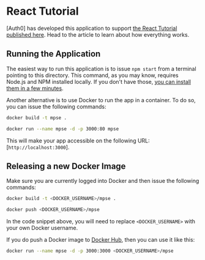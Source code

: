 # React Tutorial

[Auth0] has developed this application to support [the React Tutorial published here](https://auth0.com/blog/react-tutorial-building-and-securing-your-first-app/). Head to the article to learn about how everything works.

## Running the Application

The easiest way to run this application is to issue `npm start` from a terminal pointing to this directory. This command, as you may know, requires Node.js and NPM installed locally. If you don't have those, [you can install them in a few minutes](https://nodejs.org/en/download/).

Another alternative is to use Docker to run the app in a container. To do so, you can issue the following commands:

```bash
docker build -t mpse .

docker run --name mpse -d -p 3000:80 mpse
```

This will make your app accessible on the following URL: [`http://localhost:3000`].

## Releasing a new Docker Image

Make sure you are currently logged into Docker and then issue the following commands:

```bash
docker build -t <DOCKER_USERNAME>/mpse .

docker push <DOCKER_USERNAME>/mpse
```

In the code snippet above, you will need to replace `<DOCKER_USERNAME>` with your own Docker username.

If you do push a Docker image to [Docker Hub](https://hub.docker.com/), then you can use it like this:

```bash
docker run --name mpse -d -p 3000:3000 <DOCKER_USERNAME>/mpse
```
